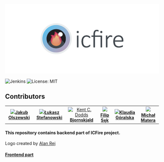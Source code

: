 ![](src/main/resources/images/05AFC0C4-A5E6-473D-A643-A15972AB7218_1_105_c.jpeg)

![Jenkins](https://img.shields.io/jenkins/build/https/jenkins.bjorn.ml/job/NASA_backend)
![License: MIT](https://img.shields.io/badge/License-MIT-red.svg)

## Contributors
<table>
  <tr>
    <td align="center"><a href="https://github.com/Szaqku"><img src="https://avatars.githubusercontent.com/Szaqku" width="100px;"/><b>Jakub Olszewski</b></td>
    <td align="center"><a href="https://github.com/lukaszstefanowski97"><img src="https://avatars.githubusercontent.com/lukaszstefanowski97" width="100px;"/><b>Łukasz Stefanowski</b></td>
    <td align="center"><a href="https://github.com/Bjornskjald"><img src="https://avatars.githubusercontent.com/Bjornskjald" width="100px;" alt="Kent C. Dodds"/><b>Bjornskjald</b></td>
    <td align="center"><a href="https://github.com/Meandester"><img src="https://avatars.githubusercontent.com/Meandester" width="100px;"/><b>Filip Sęk</b></td>
    <td align="center"><a href="https://github.com/Torianna"><img src="https://avatars.githubusercontent.com/Torianna" width="100px;"/><b>Klaudia Góralska</b></td>
    <td align="center"><a href="https://github.com/MichuMat"><img src="https://avatars.githubusercontent.com/MichuMat" width="100px;"/><b>Michał Matera</b></td>
  </tr>
</table>

<h4>This repository contains backend part of ICFire project.</h4>

Logo created by <a href="https://www.linkedin.com/in/alanrej/">Alan Rej</a>

<h4><a href="https://github.com/Bjornskjald/NASA-fire-frontend">Frontend part</a></h4>

